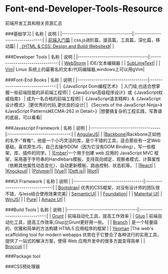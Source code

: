 # Font-end-Developer-Tools-Resource
前端开发工具和相关资源汇总

###基础学习
|             名称                  |                 说明            |
|-----------------------------------|:-------------------------------:|
|  [前端入门篇](http://www.cnblogs.com/jikey/p/3613082.html)   | css,js进阶篇，提高篇，工具篇，深化篇，移动篇|
|  [《HTML & CSS: Design and Build Websites》]()|  |

###Developer Tools
|             名称                  |                 说明            |
|-----------------------------------|:-------------------------------:|
|   [WebStorm](http://www.jetbrains.com/webstorm/) |    IDE/文本编辑器   |
|   [SubLimeText](http://www.sublimetext.com/)|  |
|   [Vim](http://www.vim.org/)| Linux 系统上的最著名的文本/代码编辑器,windows上可以用gVim|

###Font-End Books
|             名称                  |                 说明            |
|-----------------------------------|:-------------------------------:|
|《JavaScript Dom编程艺术》 | 入门级,也适合想掌握一些前端技能的非前端工程师|
|《JavaScript高级程序设计》或《JavaScript权威指南》 | 成为一名合格的前端工程师|
|《JavaScript语言精粹》&《JavaScript设计模式》 |更优秀的代码,更优良的设计|
| 《Secrets of the JavaScript Ninja>》《JavaScript Patterns》《ECMA-262 in Detail>》|想要搞复杂的工程实践，写靠谱的底层，可以看看|

###Javascript Framework
|             名称                  |                 说明            |
|-----------------------------------|:-------------------------------:|
| [AngularJS](https://angularjs.org/)|  |
|[Backbone](http://backbonejs.org/#View)|Backbone正如他的名字-”脊椎“，他是一个小巧灵活的库，是个不错的工具，适合那些有一定Web基础，喜欢原生JS，自己去操作DOM（因为它没有DOM Binding），写一些框架、库、插件的同学。|
|[Ember](http://emberjs.com/)|一个用于创建 web 应用的 JavaScript MVC 框架，采用基于字符串的Handlebars模板，支持双向绑定、观察者模式、计算属性（依赖其他属性动态变化）、自动更新模板、路由控制、状态机等。 |
|[React]()|   |
|[Knockout]()|   |
|[Polymer]()||
|[Vue]()||
|[Deft.js]()||
|[Riot]()||

###UI Framework
|             名称                  |                 说明            |
|-----------------------------------|:-------------------------------:|
| [Bootstrap](http://www.bootcss.com/)| 优秀的CSS框架，对没有设计师的团队很不错，与less结合使用效果完美|
| [SemanticUI]()| |
| [Foundation]()| |
| [Materital UI]()|
| [WinJS]()| |
| [Pure]()|
| [Amaze UI]()| |

###Build Tools
|             名称                  |                 说明            |
|-----------------------------------|:-------------------------------:|
| [Grunt](http://www.gruntjs.net/) | 前端自动化工具，提高工作效率 |
| [Glup]() | 前端自动化工具，提高工作效率,Glup比Grunt更好用一些。 |
| [Branch](http://brunch.io/) | 是一个轻量级的、优雅和简单的方法构建 HTML5 应用程序的框架 |
| [Yeoman]() |The web's scaffolding tool for modern webapps 优势在于它整合了各种流行的实用工具，提供了一站式的解决方案，使得 Web 应用开发中的很多方面变得简单 |
| [Broccoli]() |  |


###Package tool

###CSS预处理器
